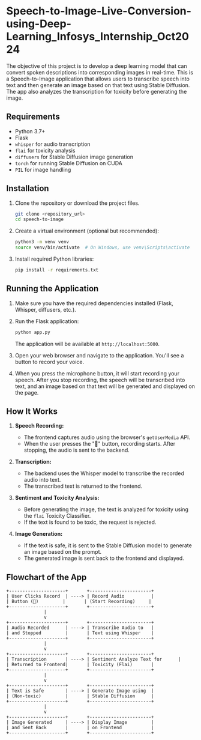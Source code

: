 
# Speech-to-Image-Live-Conversion-using-Deep-Learning_Infosys_Internship_Oct2024
The objective of this project is to develop a deep learning model that can convert spoken descriptions into corresponding images in real-time.
This is a Speech-to-Image application that allows users to transcribe speech into text and then generate an image based on that text using Stable Diffusion. The app also analyzes the transcription for toxicity before generating the image.

## Requirements

- Python 3.7+
- Flask
- `whisper` for audio transcription
- `flai` for toxicity analysis
- `diffusers` for Stable Diffusion image generation
- `torch` for running Stable Diffusion on CUDA
- `PIL` for image handling

## Installation

1. Clone the repository or download the project files.

   ```bash
   git clone <repository_url>
   cd speech-to-image
   ```

2. Create a virtual environment (optional but recommended):

   ```bash
   python3 -m venv venv
   source venv/bin/activate  # On Windows, use venv\Scripts\activate
   ```

3. Install required Python libraries:

   ```bash
   pip install -r requirements.txt
   ```

## Running the Application

1. Make sure you have the required dependencies installed (Flask, Whisper, diffusers, etc.).

2. Run the Flask application:

   ```bash
   python app.py
   ```

   The application will be available at `http://localhost:5000`.

3. Open your web browser and navigate to the application. You'll see a button to record your voice.

4. When you press the microphone button, it will start recording your speech. After you stop recording, the speech will be transcribed into text, and an image based on that text will be generated and displayed on the page.

## How It Works

1. **Speech Recording:**
   - The frontend captures audio using the browser's `getUserMedia` API.
   - When the user presses the "🎤" button, recording starts. After stopping, the audio is sent to the backend.

2. **Transcription:**
   - The backend uses the Whisper model to transcribe the recorded audio into text.
   - The transcribed text is returned to the frontend.

3. **Sentiment and Toxicity Analysis:**
   - Before generating the image, the text is analyzed for toxicity using the `flai` Toxicity Classifier.
   - If the text is found to be toxic, the request is rejected.

4. **Image Generation:**
   - If the text is safe, it is sent to the Stable Diffusion model to generate an image based on the prompt.
   - The generated image is sent back to the frontend and displayed.

## Flowchart of the App

```plaintext
+---------------------+       +-----------------------+
| User Clicks Record  | ----> | Record Audio          |
| Button (🎤)         |       | (Start Recording)     |
+---------------------+       +-----------------------+
              |
              v
+---------------------+       +-----------------------+
| Audio Recorded      | ----> | Transcribe Audio to   |
| and Stopped         |       | Text using Whisper    |
+---------------------+       +-----------------------+
              |
              v
+---------------------+       +-----------------------+
| Transcription       | ----> | Sentiment Analyze Text for      |
| Returned to Frontend|       | Toxicity (Flai)       |
+---------------------+       +-----------------------+
              |
              v
+---------------------+       +-----------------------+
| Text is Safe        | ----> | Generate Image using  |
| (Non-toxic)         |       | Stable Diffusion      |
+---------------------+       +-----------------------+
              |
              v
+---------------------+       +-----------------------+
| Image Generated     | ----> | Display Image         |
| and Sent Back       |       | on Frontend           |
+---------------------+       +-----------------------+
```




